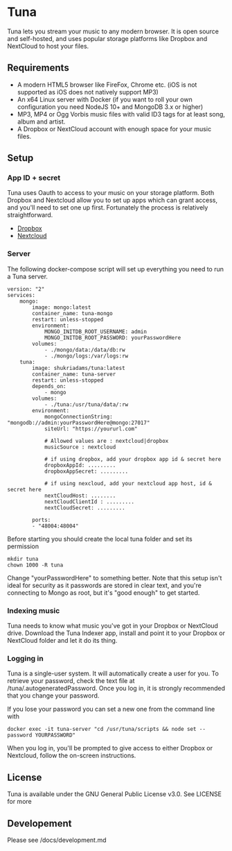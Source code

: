 # Tuna

Tuna lets you stream your music to any modern browser. It is open source and self-hosted, and uses popular storage platforms like Dropbox and NextCloud to host your files.

## Requirements

- A modern HTML5 browser like FireFox, Chrome etc. (iOS is not supported as iOS does not natively support MP3)
- An x64 Linux server with Docker (if you want to roll your own configuration you need NodeJS 10+ and MongoDB 3.x or higher)
- MP3, MP4 or Ogg Vorbis music files with valid ID3 tags for at least song, album and artist.
- A Dropbox or NextCloud account with enough space for your music files.  

## Setup

### App ID + secret

Tuna uses Oauth to access to your music on your storage platform. Both Dropbox and Nextcloud allow you to set up apps which can grant access, and you'll need to set one up first. Fortunately the process is relatively straightforward. 

- [Dropbox](https://www.dropbox.com/developers/apps/create)
- [Nextcloud](later)

### Server 

The following docker-compose script will set up everything you need to run a Tuna server.

    version: "2"
    services:
        mongo:
            image: mongo:latest
            container_name: tuna-mongo
            restart: unless-stopped
            environment:
                MONGO_INITDB_ROOT_USERNAME: admin
                MONGO_INITDB_ROOT_PASSWORD: yourPasswordHere
            volumes:
                - ./mongo/data:/data/db:rw        
                - ./mongo/logs:/var/logs:rw        
        tuna:
            image: shukriadams/tuna:latest
            container_name: tuna-server
            restart: unless-stopped
            depends_on:
                - mongo
            volumes:
                - ./tuna:/usr/tuna/data/:rw
            environment:
                mongoConnectionString: "mongodb://admin:yourPasswordHere@mongo:27017"
                siteUrl: "https://yoururl.com"

                # Allowed values are : nextcloud|dropbox
                musicSource : nextcloud 

                # if using dropbox, add your dropbox app id & secret here
                dropboxAppId: .........
                dropboxAppSecret: .........

                # if using nexcloud, add your nextcloud app host, id & secret here
                nextCloudHost: ........
                nextCloudClientId : .........
                nextCloudSecret: .........

            ports:
            - "48004:48004"

Before starting you should create the local tuna folder and set its permission

    mkdir tuna
    chown 1000 -R tuna

Change "yourPasswordHere" to something better. Note that this setup isn't ideal for security as it passwords are stored in clear text, and you're connecting to Mongo as root, but it's "good enough" to get started.

### Indexing music

Tuna needs to know what music you've got in your Dropbox or NextCloud drive. Download the Tuna Indexer app, install and point it to your Dropbox or NextCloud folder and let it do its thing.

### Logging in 

Tuna is a single-user system. It will automatically create a user for you. To retrieve your password, check the text file at /tuna/.autogeneratedPassword. Once you log in, it is strongly recommended that you change your password.

If you lose your password you can set a new one from the command line with 

    docker exec -it tuna-server "cd /usr/tuna/scripts && node set --password YOURPASSWORD"

When you log in, you'll be prompted to give access to either Dropbox or Nextcloud, follow the on-screen instructions. 


## License

Tuna is available under the GNU General Public License v3.0. See LICENSE for more 

## Developement

Please see /docs/development.md